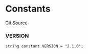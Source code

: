 # Constants
[Git Source](https://github.com/larrythecucumber321/protocol/blob/3222eb21fbb20ddd3d3fa2233072dfa96ea3e340/contracts/mixins/Versioned.sol)

### VERSION

```solidity
string constant VERSION = "2.1.0";
```

